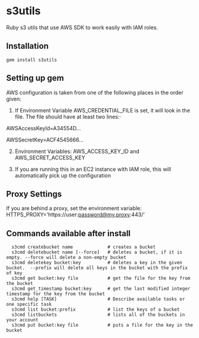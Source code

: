 s3utils
=======

Ruby s3 utils that use AWS SDK to work easily with IAM roles.

Installation
-------------

    gem install s3utils

Setting up gem
---------------

AWS configuration is taken from one of the following places in the order
given:

 1. If Environment Variable AWS_CREDENTIAL_FILE is set, it will
    look in the file. The file should have at least two lines:·


AWSAccessKeyId=A34554D...

AWSSecretKey=ACF4545666...

    
 2. Environment Variables:
    AWS_ACCESS_KEY_ID and
    AWS_SECRET_ACCESS_KEY 
    
 3. If you are running this in an EC2 instance with IAM role, this will
    automatically pick up the configuration

Proxy Settings
------------

If you are behind a proxy, set the environment variable:
HTTPS_PROXY='https://user:password@my.proxy:443/'

Commands available after install
----------------------------

      s3cmd createbucket name             # creates a bucket
      s3cmd deletebucket name [--force]   # deletes a bucket, if it is empty. --force will delete a non-empty bucket
      s3cmd deletekey bucket:key          # deletes a key in the given bucket.  --prefix will delete all keys in the bucket with the prefix of key
      s3cmd get bucket:key file           # get the file for the key from the bucket
      s3cmd get_timestamp bucket:key      # get the last modified integer timestamp for the key from the bucket
      s3cmd help [TASK]                   # Describe available tasks or one specific task
      s3cmd list bucket:prefix            # list the keys of a bucket
      s3cmd listbuckets                   # lists all of the buckets in your account
      s3cmd put bucket:key file           # puts a file for the key in the bucket
